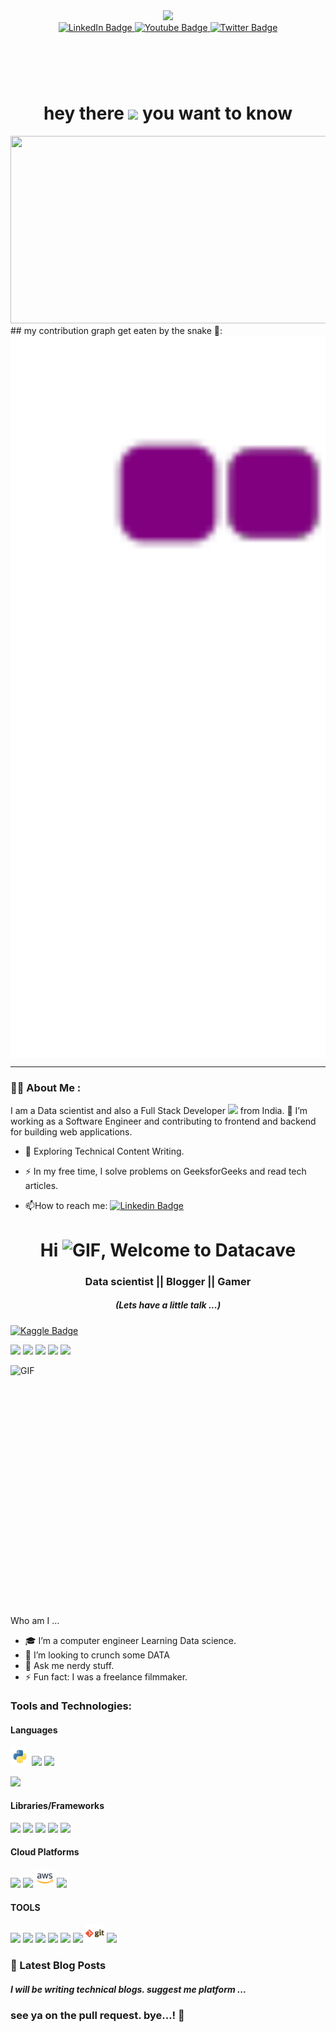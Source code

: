 
<div id="header" align="center">
  <img src="https://media.giphy.com/media/M9gbBd9nbDrOTu1Mqx/giphy.gif" width="100"/>
</div>
<div id="badges" align="center">
  <a href="your-linkedin-URL">
    <img src="https://img.shields.io/badge/LinkedIn-blue?style=for-the-badge&logo=linkedin&logoColor=white" alt="LinkedIn Badge"/>
  </a>
  <a href="your-youtube-URL">
    <img src="https://img.shields.io/badge/YouTube-red?style=for-the-badge&logo=youtube&logoColor=white" alt="Youtube Badge"/>
  </a>
  <a href="your-twitter-URL">
    <img src="https://img.shields.io/badge/Twitter-blue?style=for-the-badge&logo=twitter&logoColor=white" alt="Twitter Badge"/>
  </a>
</div>
<h1 align="center">
<img src="https://komarev.com/ghpvc/?username=your-github-username&style=flat-square&color=blue" alt=""/>
</h1>
<h1 align="center">
  hey there
  <img src="https://media.giphy.com/media/hvRJCLFzcasrR4ia7z/giphy.gif" width="30px"/>
  you want to know
</h1>
 <div align="center" >
  <img src="https://media.giphy.com/media/dWesBcTLavkZuG35MI/giphy.gif" width="600" height="300"/>
</div>
## my contribution graph get eaten by the snake 🐍:
<img align='center' src='https://github.com/mayankchaudhary26/mayankchaudhary26/blob/output/github-contribution-grid-snake.gif' width='900"'>


---

### :man_technologist: About Me :
I am a Data scientist and also a Full Stack Developer <img src="https://media.giphy.com/media/WUlplcMpOCEmTGBtBW/giphy.gif" width="30"> from India.
 :telescope: I’m working as a Software Engineer and contributing to frontend and backend for building web applications.

- :seedling: Exploring Technical Content Writing.

- :zap: In my free time, I solve problems on GeeksforGeeks and read tech articles.

- :mailbox:How to reach me: [![Linkedin Badge](https://img.shields.io/badge/-kakbar-blue?style=flat&logo=Linkedin&logoColor=white)](your-linkedin-url)





<h1 align="center">Hi <img height=30 width=30 alt="GIF" src="https://raw.githubusercontent.com/MartinHeinz/MartinHeinz/master/wave.gif" />, Welcome to Datacave</h1>
<h3 align="center">Data scientist || Blogger || Gamer </h3>

<h5 align="center"><i>(Lets have a little talk ...)</i></h5>

[![Kaggle Badge](https://img.shields.io/badge/-Amrit's_kaggle-1ca0f1?style=flat&labelColor=1ca0f1&logo=Kaggle&logoColor=white&link=https://www.kaggle.com/amritsingh02)](https://www.kaggle.com/amritsingh02)

[<img src="https://img.icons8.com/color/48/000000/twitter.png" width="3.5%"/>](https://twitter.com/01_Sangramsingh)
[<img src="https://img.icons8.com/color/48/000000/linkedin.png" width="3.5%"/>](https://www.linkedin.com/in/amrit-pritam-sangramsingh-493b7a176//)
[<img src="https://img.icons8.com/fluent/48/000000/facebook-new.png" width="3.5%"/>](https://www.facebook.com/avi.dangat.9/)
[<img src="https://img.icons8.com/fluent/48/000000/instagram-new.png" width="3.5%"/>](https://www.instagram.com/avidangat/)
<a href="mailto:amritpritam20@gmail.com"> <img src="https://img.icons8.com/fluent/48/000000/gmail.png" width="3.5%"/> </a> 



<img align="right" img height=400 width=550 alt="GIF" src="https://i.pinimg.com/originals/a0/f8/5c/a0f85c35e406acb5b84c13dae888d5a3.gif" />

Who am I ...

- 🎓 I’m a computer engineer Learning Data science.
- 👯 I’m looking to crunch some DATA
- 💬 Ask me nerdy stuff.
- ⚡ Fun fact: I was a freelance filmmaker.
<!--
### Recent Projects 🎉🎉
- [Harvestify](https://github.com/dangatavi/Thyroid_detection)
- 
-->

### Tools and Technologies:

#### Languages
<code><img height="30" src="https://raw.githubusercontent.com/github/explore/80688e429a7d4ef2fca1e82350fe8e3517d3494d/topics/python/python.png"></code>
<code><img height="30" src="https://media3.picsearch.com/is?mteCvNyMbT89nw9fI_RmMapEXJ-r-xw68b9gyDU-tKw&height=295"></code>
<code><img height="30" src="https://upload.wikimedia.org/wikipedia/commons/thumb/1/1b/R_logo.svg/724px-R_logo.svg.png"></code>

<code><img height="30" src="https://e7.pngegg.com/pngimages/465/779/png-clipart-blue-and-white-c-logo-the-c-programming-language-computer-programming-computer-icons-programmer-blue-angle.png"></code>

#### Libraries/Frameworks
<code><img height="30" src="https://amiradata.com/wp-content/uploads/2020/02/pandas-python.png"></code>
<code><img height="30" src="https://upload.wikimedia.org/wikipedia/commons/thumb/8/84/Matplotlib_icon.svg/1024px-Matplotlib_icon.svg.png"></code>
<code><img height="30" src="https://upload.wikimedia.org/wikipedia/commons/thumb/2/2d/Tensorflow_logo.svg/718px-Tensorflow_logo.svg.png"></code>
<code><img height="30" src="https://www.pngitem.com/pimgs/m/31-310639_pytorch-logo-png-transparent-png.png"></code>
<code><img height="30" src="https://icon2.cleanpng.com/20180802/iwp/kisspng-flask-by-example-python-web-framework-bottle-lico-softwares-websites-press-services-product-5b634c8e416770.5741331515332343182679.jpg"></code>

#### Cloud Platforms
<code><img height="30" src="https://colab.research.google.com/img/colab_favicon_256px.png"></code>
<code><img height="30" src="https://avatars2.githubusercontent.com/u/2810941?v=3&s=96"></code>
<code><img height="30" src="https://raw.githubusercontent.com/github/explore/80688e429a7d4ef2fca1e82350fe8e3517d3494d/topics/aws/aws.png"></code>
<code><img height="30" src="https://i.pinimg.com/originals/b0/b1/8b/b0b18bd010c5851b5f82d0a98bfde369.png"></code>

#### TOOLS
<code><img height="30" src="https://store-images.s-microsoft.com/image/apps.9729.14405452487353876.a6612b1c-3bfc-46da-ad7e-0dd83b65757d.be9b17fe-9781-42f6-9a3e-4914ef774843?mode=scale&q=90&h=300&w=300"></code>
<code><img height="30" src="https://i.pinimg.com/originals/86/35/88/863588a71e465cc3aa5d822c0feafea9.png"></code>
<code><img height="30" src="https://download.logo.wine/logo/Microsoft_Excel/Microsoft_Excel-Logo.wine.png"></code>
<code><img height="30" src="https://upload.wikimedia.org/wikipedia/commons/thumb/0/08/Google_Sheets_logo.svg/1200px-Google_Sheets_logo.svg.png"></code>
<code><img height="30" src="https://p1.hiclipart.com/preview/233/348/954/numix-circle-for-windows-rstudio-icon-png-icon-thumbnail.jpg"></code>
<code><img height="30" src="https://www.psych.mcgill.ca/labs/mogillab/anaconda2/pkgs/anaconda-navigator-1.4.3-py27_0/lib/python2.7/site-packages/anaconda_navigator/static/images/anaconda-icon-1024x1024.png"></code>
<code><img height="30" src="https://raw.githubusercontent.com/github/explore/80688e429a7d4ef2fca1e82350fe8e3517d3494d/topics/git/git.png"></code>
<code><img height="30" src="https://www.docker.com/sites/default/files/d8/2019-07/vertical-logo-monochromatic.png"></code>








### 📕 Latest Blog Posts
##### I will be writing technical blogs. suggest me platform ...




### see ya on the pull request. bye...! 👋
